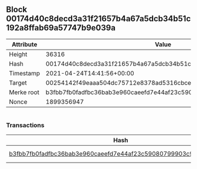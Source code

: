 ## Block 00174d40c8decd3a31f21657b4a67a5dcb34b51c192a8ffab69a57747b9e039a

Attribute | Value
--- | ---
Height | 36316
Hash | 00174d40c8decd3a31f21657b4a67a5dcb34b51c192a8ffab69a57747b9e039a
Timestamp | 2021-04-24T14:41:56+00:00
Target | 00254142f49eaaa504dc75712e8378ad5316cbcead634704b3734b6271167cc4
Merke root | b3fbb7fb0fadfbc36bab3e960caeefd7e44af23c59080799903c9c0c3fd31299
Nonce | 1899356947

```

```

### Transactions

Hash | Amount
--- | ---
[b3fbb7fb0fadfbc36bab3e960caeefd7e44af23c59080799903c9c0c3fd31299](b3fbb7fb0fadfbc36bab3e960caeefd7e44af23c59080799903c9c0c3fd31299.md) | 10.00000000 SKEPTI 
